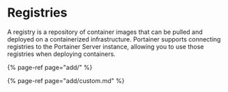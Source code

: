 # Registries

A registry is a repository of container images that can be pulled and deployed on a containerized infrastructure. Portainer supports connecting registries to the Portainer Server instance, allowing you to use those registries when deploying containers.

{% page-ref page="add/" %}

{% page-ref page="add/custom.md" %}



